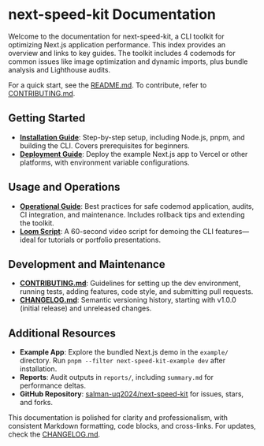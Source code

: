 # next-speed-kit Documentation

Welcome to the documentation for next-speed-kit, a CLI toolkit for optimizing Next.js application performance. This index provides an overview and links to key guides. The toolkit includes 4 codemods for common issues like image optimization and dynamic imports, plus bundle analysis and Lighthouse audits.

For a quick start, see the [README.md](../README.md). To contribute, refer to [CONTRIBUTING.md](../CONTRIBUTING.md).

## Getting Started

- **[Installation Guide](./install.md)**: Step-by-step setup, including Node.js, pnpm, and building the CLI. Covers prerequisites for beginners.
- **[Deployment Guide](./deploy.md)**: Deploy the example Next.js app to Vercel or other platforms, with environment variable configurations.

## Usage and Operations

- **[Operational Guide](./ops.md)**: Best practices for safe codemod application, audits, CI integration, and maintenance. Includes rollback tips and extending the toolkit.
- **[Loom Script](./loom-script.md)**: A 60-second video script for demoing the CLI features—ideal for tutorials or portfolio presentations.

## Development and Maintenance

- **[CONTRIBUTING.md](../CONTRIBUTING.md)**: Guidelines for setting up the dev environment, running tests, adding features, code style, and submitting pull requests.
- **[CHANGELOG.md](../CHANGELOG.md)**: Semantic versioning history, starting with v1.0.0 (initial release) and unreleased changes.

## Additional Resources

- **Example App**: Explore the bundled Next.js demo in the `example/` directory. Run `pnpm --filter next-speed-kit-example dev` after installation.
- **Reports**: Audit outputs in `reports/`, including `summary.md` for performance deltas.
- **GitHub Repository**: [salman-uq2024/next-speed-kit](https://github.com/salman-uq2024/next-speed-kit) for issues, stars, and forks.

This documentation is polished for clarity and professionalism, with consistent Markdown formatting, code blocks, and cross-links. For updates, check the [CHANGELOG.md](../CHANGELOG.md).
